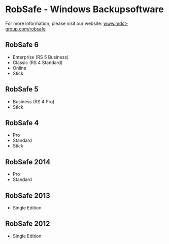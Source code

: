 # RobSafe - Windows Backupsoftware
For more information, please visit our website: www.mdct-group.com/robsafe


## RobSafe 6
- Enterprise (RS 5 Business)
- Classic (RS 4 Standard)
- Online
- Stick

## RobSafe 5
- Business (RS 4 Pro)
- Stick

## RobSafe 4
- Pro
- Standard
- Stick

## RobSafe 2014
- Pro
- Standard

## RobSafe 2013
- Single Edition

## RobSafe 2012
- Single Edition
